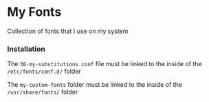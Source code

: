 # My Fonts

Collection of fonts that I use on my system

### Installation

The `30-my-substitutions.conf` file must be linked to the inside of the `/etc/fonts/conf.d/` folder

The `my-custom-fonts` folder must be linked to the inside of the `/usr/share/fonts/` folder
